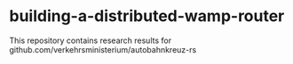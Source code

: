 # building-a-distributed-wamp-router
This repository contains research results for github.com/verkehrsministerium/autobahnkreuz-rs
